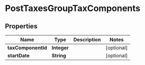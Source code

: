 

# PostTaxesGroupTaxComponents

## Properties

Name | Type | Description | Notes
------------ | ------------- | ------------- | -------------
**taxComponentId** | **Integer** |  |  [optional]
**startDate** | **String** |  |  [optional]



